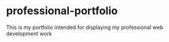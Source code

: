 # professional-portfolio
This is my portfolio intended for displaying my professional web development work
